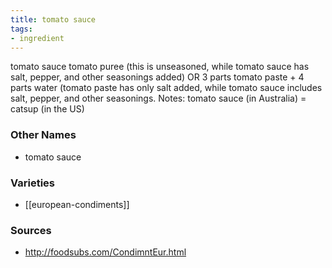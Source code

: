```yaml
---
title: tomato sauce
tags:
- ingredient
---
```

tomato sauce tomato puree (this is unseasoned, while tomato sauce has salt, pepper, and other seasonings added) OR 3 parts tomato paste + 4 parts water (tomato paste has only salt added, while tomato sauce includes salt, pepper, and other seasonings. Notes: tomato sauce (in Australia) = catsup (in the US)

### Other Names

* tomato sauce

### Varieties

* [[european-condiments]]

### Sources
* http://foodsubs.com/CondimntEur.html
